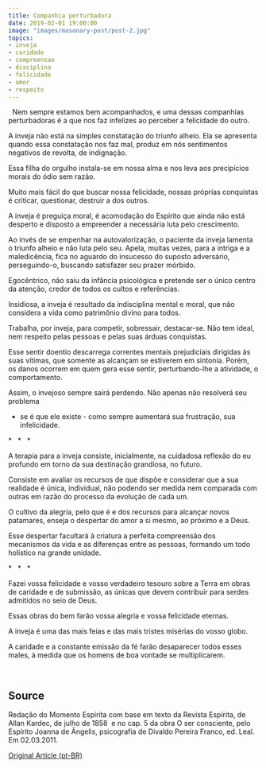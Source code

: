 ```yaml
---
title: Companhia perturbadora
date: 2019-02-01 19:00:00
image: "images/masonary-post/post-2.jpg"
topics: 
- inveja
- caridade
- compreensao
- disciplina
- felicidade
- amor
- respeito
---
```


 
Nem sempre estamos bem acompanhados, e uma dessas companhias perturbadoras é a
que nos faz infelizes ao perceber a felicidade do outro.

A inveja não está na simples constatação do triunfo alheio. Ela se apresenta
quando essa constatação nos faz mal, produz em nós sentimentos negativos de
revolta, de indignação.

Essa filha do orgulho instala-se em nossa alma e nos leva aos precipícios
morais do ódio sem razão.

Muito mais fácil do que buscar nossa felicidade, nossas próprias conquistas é
criticar, questionar, destruir a dos outros.

A inveja é preguiça moral, é acomodação do Espírito que ainda não está desperto
e disposto a empreender a necessária luta pelo crescimento.

Ao invés de se empenhar na autovalorização, o paciente da inveja lamenta o
triunfo alheio e não luta pelo seu. Apela, muitas vezes, para a intriga e a
maledicência, fica no aguardo do insucesso do suposto adversário,
perseguindo-o, buscando satisfazer seu prazer mórbido.

Egocêntrico, não saiu da infância psicológica e pretende ser o único centro da
atenção, credor de todos os cultos e referências.

Insidiosa, a inveja é resultado da indisciplina mental e moral, que não
considera a vida como patrimônio divino para todos.

Trabalha, por inveja, para competir, sobressair, destacar-se. Não tem ideal,
nem respeito pelas pessoas e pelas suas árduas conquistas.

Esse sentir doentio descarrega correntes mentais prejudiciais dirigidas às suas
vítimas, que somente as alcançam se estiverem em sintonia. Porém, os danos
ocorrem em quem gera esse sentir, perturbando-lhe a atividade, o comportamento.

Assim, o invejoso sempre sairá perdendo. Não apenas não resolverá seu problema
- se é que ele existe - como sempre aumentará sua frustração, sua infelicidade.

*   *   *

A terapia para a inveja consiste, inicialmente, na cuidadosa reflexão do eu
profundo em torno da sua destinação grandiosa, no futuro.

Consiste em avaliar os recursos de que dispõe e considerar que a sua realidade
é única, individual, não podendo ser medida nem comparada com outras em razão
do processo da evolução de cada um.

O cultivo da alegria, pelo que é e dos recursos para alcançar novos patamares,
enseja o despertar do amor a si mesmo, ao próximo e a Deus.

Esse despertar facultará à criatura a perfeita compreensão dos mecanismos da
vida e as diferenças entre as pessoas, formando um todo holístico na grande
unidade.

*   *   *

Fazei vossa felicidade e vosso verdadeiro tesouro sobre a Terra em obras de
caridade e de submissão, as únicas que devem contribuir para serdes admitidos
no seio de Deus.

Essas obras do bem farão vossa alegria e vossa felicidade eternas.

A inveja é uma das mais feias e das mais tristes misérias do vosso globo.

A caridade e a constante emissão da fé farão desaparecer todos esses males, à
medida que os homens de boa vontade se multiplicarem.

 

## Source
Redação do Momento Espírita com base em texto da Revista Espírita, de Allan
Kardec, de julho de 1858  e no cap. 5 da obra O ser consciente, pelo Espírito
Joanna de Ângelis, psicografia de Divaldo Pereira Franco, ed. Leal.
Em 02.03.2011.



[Original Article (pt-BR)](http://www.momento.com.br/pt/ler_texto.php?id=2920)
